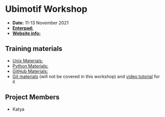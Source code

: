 # Ubimotif Workshop

* **Date:** 11-13 November 2021
* **[Enterpad:](https://pad.carpentries.org/2021-11-11-ubimotif)**
* **[Website info:](https://normandavey.github.io/2021-11-11-ubimotif/)**

## Training materials
* [Unix Materials:](https://swcarpentry.github.io/shell-novice/)
* [Python Materials:](https://idpfun.github.io/IDP_Python/)
* [GitHub Materials:](https://malvikasharan.github.io/developing_collaborative_document/)
* [Git materials](https://swcarpentry.github.io/git-novice/) (will not be covered in this workshop) and [video tutorial](https://www.youtube.com/watch?v=fTRtzsYo7Ho) for it

## Project Members

- Katya
